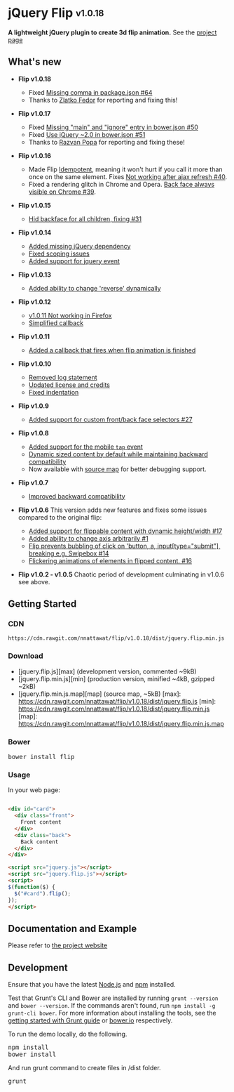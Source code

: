 # jQuery Flip <sub><sup>v1.0.18</sup></sub>

**A lightweight jQuery plugin to create 3d flip animation.** 
See the [project page](http://nnattawat.github.io/flip/)

## What's new
* **Flip v1.0.18**
  * Fixed [Missing comma in package.json #64](https://github.com/nnattawat/flip/issues/64)
  * Thanks to [Zlatko Fedor](https://github.com/seeden) for reporting and fixing this!

* **Flip v1.0.17**
  * Fixed [Missing "main" and "ignore" entry in bower.json #50](https://github.com/nnattawat/flip/issues/50)
  * Fixed [Use jQuery ~2.0 in bower.json #51](https://github.com/nnattawat/flip/issues/51)
  * Thanks to [Razvan Popa](https://github.com/VholtWCP) for reporting and fixing these!

* **Flip v1.0.16**
  * Made Flip [Idempotent](https://en.wikipedia.org/wiki/Idempotence), meaning it won't hurt if you call it more than once on the same element. Fixes [Not working after ajax refresh #40](https://github.com/nnattawat/flip/issues/40).
  * Fixed a rendering glitch in Chrome and Opera. [Back face always visible on Chrome #39](https://github.com/nnattawat/flip/issues/39).

* **Flip v1.0.15**
  * [Hid backface for all children, fixing #31](https://github.com/nnattawat/flip/commit/0ac07a7e2da3d9b096b48810e5dbdf33d041962f)

* **Flip v1.0.14**
  * [Added missing jQuery dependency](https://github.com/nnattawat/flip/commit/0c913304c2b9f86099cb7a2b7fd6ea408297655c)
  * [Fixed scoping issues](https://github.com/nnattawat/flip/commit/f1ce8f6a313fe905193cae22668dbced0d246451)
  * [Added support for jquery event](https://github.com/nnattawat/flip/commit/780ab0322862a3626ca7732461423e67c76569d1)

* **Flip v1.0.13**
  * [Added ability to change 'reverse' dynamically](https://github.com/nnattawat/flip/commit/a047b24569abd3e5357255a6b143781f91356af0)

* **Flip v1.0.12**
  * [v1.0.11 Not working in Firefox](https://github.com/nnattawat/flip/issues/28)
  * [Simplified callback](https://github.com/download/flip/commit/f3378c7513ea086623b01b1bfb16706731ee8a1b)
  
* **Flip v1.0.11**
  * [Added a callback that fires when flip animation is finished](https://github.com/Download/flip/commit/61b57a3d6c9a8f0dd116ca5b4444cb5356374702)

* **Flip v1.0.10**
  * [Removed log statement](https://github.com/Download/flip/commit/60a0df340b17036978a9b26b23be71204755c928)
  * [Updated license and credits](https://github.com/Download/flip/commit/9b8d218506f6b279d04a52642a8ca2fd9455d9b4)
  * [Fixed indentation](https://github.com/Download/flip/commit/acc64f52e176e7fdb5124b797b4d28cdc5bedf95)

* **Flip v1.0.9**
  * [Added support for custom front/back face selectors #27](https://github.com/nnattawat/flip/issues/27)

* **Flip v1.0.8**
  * [Added support for the mobile `tap` event](https://github.com/nnattawat/flip/issues/26)
  * [Dynamic sized content by default while maintaining backward compatibility](https://github.com/Download/flip/commit/8a6d1b3626a3c1e0e5d71fb4786c44244bf33eac)
  * Now available with [source map](http://www.html5rocks.com/en/tutorials/developertools/sourcemaps/) for better debugging support.

* **Flip v1.0.7**
  * [Improved backward compatibility](https://github.com/Download/flip/commit/b27588b1e5340ec2a6bfc5afca80a6e52b6f833f)

* **Flip v1.0.6**
  This version adds new features and fixes some issues compared to the original flip:
  * [Added support for flippable content with dynamic height/width #17](https://github.com/nnattawat/flip/issues/17)
  * [Added ability to change axis arbitrarily #1](https://github.com/download/flip/pull/1)
  * [Flip prevents bubbling of click on 'button, a, input[type="submit"], breaking e.g. Swipebox #14](https://github.com/nnattawat/flip/issues/14)
  * [Flickering animations of elements in flipped content. #16](https://github.com/nnattawat/flip/issues/16)
 
* **Flip v1.0.2 - v1.0.5**
  Chaotic period of development culminating in v1.0.6 see above.

## Getting Started

### CDN
    https://cdn.rawgit.com/nnattawat/flip/v1.0.18/dist/jquery.flip.min.js

### Download 
* [jquery.flip.js][max] (development version, commented ~9kB)
* [jquery.flip.min.js][min] (production version, minified ~4kB, gzipped ~2kB)
* [jquery.flip.min.js.map][map] (source map, ~5kB)
[max]: https://cdn.rawgit.com/nnattawat/flip/v1.0.18/dist/jquery.flip.js
[min]: https://cdn.rawgit.com/nnattawat/flip/v1.0.18/dist/jquery.flip.min.js
[map]: https://cdn.rawgit.com/nnattawat/flip/v1.0.18/dist/jquery.flip.min.js.map

### Bower
<pre>bower install flip</pre>

### Usage
In your web page:

```html

<div id="card"> 
  <div class="front"> 
    Front content
  </div> 
  <div class="back">
    Back content
  </div> 
</div>

<script src="jquery.js"></script>
<script src="jquery.flip.js"></script>
<script>
$(function($) {
  $("#card").flip(); 
});
</script>
```

## Documentation and Example

Please refer to [the project website](http://nnattawat.github.io/flip/)

## Development
Ensure that you have the latest [Node.js](http://nodejs.org/) and [npm](http://npmjs.org/) installed.

Test that Grunt's CLI and Bower are installed by running `grunt --version` and `bower --version`.  If the commands aren't found, run `npm install -g grunt-cli bower`.  For more information about installing the tools, see the [getting started with Grunt guide](http://gruntjs.com/getting-started) or [bower.io](http://bower.io/) respectively.

To run the demo locally, do the following.
<pre>
npm install
bower install
</pre>

And run grunt command to create files in /dist folder.
<pre>grunt</pre>
